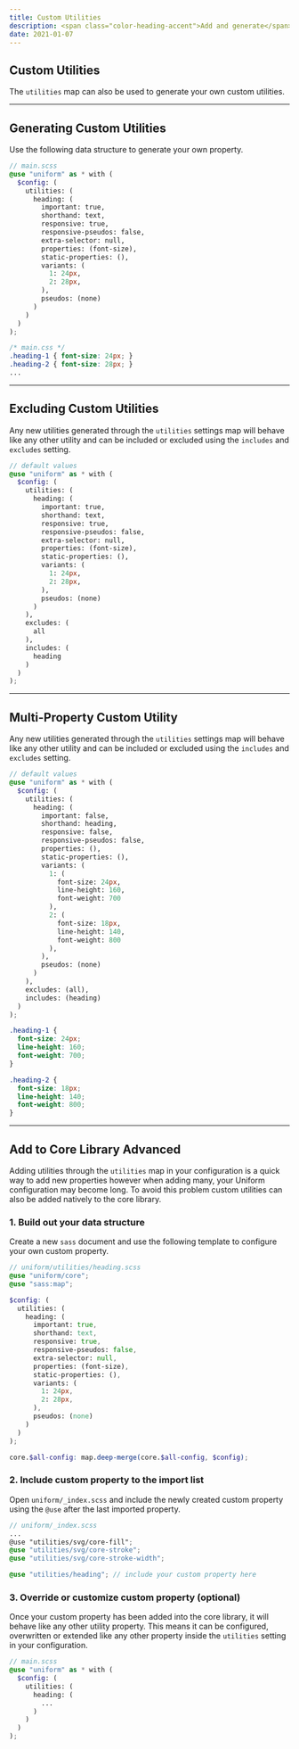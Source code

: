 ```yaml
---
title: Custom Utilities
description: <span class="color-heading-accent">Add and generate</span> your own custom utilities
date: 2021-01-07
---
```


## Custom Utilities

The `utilities` map can also be used to generate your own custom utilities.



---

## Generating Custom Utilities

Use the following data structure to generate your own property.

```scss
// main.scss
@use "uniform" as * with (
  $config: (
    utilities: (
      heading: (
        important: true,
        shorthand: text,
        responsive: true,
        responsive-pseudos: false,
        extra-selector: null,
        properties: (font-size),
        static-properties: (),
        variants: (
          1: 24px,
          2: 28px,
        ),
        pseudos: (none)
      )
    )
  )
);
```

```css
/* main.css */
.heading-1 { font-size: 24px; }
.heading-2 { font-size: 28px; }
...
```

---

## Excluding Custom Utilities

Any new utilities generated through the `utilities` settings map will behave like any other utility and can be included or excluded using the `includes` and `excludes` setting.

```scss
// default values
@use "uniform" as * with (
  $config: (
    utilities: (
      heading: (
        important: true,
        shorthand: text,
        responsive: true,
        responsive-pseudos: false,
        extra-selector: null,
        properties: (font-size),
        static-properties: (),
        variants: (
          1: 24px,
          2: 28px,
        ),
        pseudos: (none)
      )
    ),
    excludes: (
      all
    ),
    includes: (
      heading
    )
  )
);
```

---

## Multi-Property Custom Utility

Any new utilities generated through the `utilities` settings map will behave like any other utility and can be included or excluded using the `includes` and `excludes` setting.

```scss
// default values
@use "uniform" as * with (
  $config: (
    utilities: (
      heading: (
        important: false,
        shorthand: heading,
        responsive: false,
        responsive-pseudos: false,
        properties: (),
        static-properties: (),
        variants: (
          1: (
            font-size: 24px,
            line-height: 160,
            font-weight: 700
          ),
          2: (
            font-size: 18px,
            line-height: 140,
            font-weight: 800
          ),
        ),
        pseudos: (none)
      )
    ),
    excludes: (all),
    includes: (heading)
  )
);
```

```css
.heading-1 {
  font-size: 24px;
  line-height: 160;
  font-weight: 700;
}

.heading-2 {
  font-size: 18px;
  line-height: 140;
  font-weight: 800;
}
```

---

## Add to Core Library <span class="ml-6 inline-flex align-items-center px-8 h-20 font-sm bold radius-full bg-blue bg-brighten-500 color-white align-middle">Advanced</span>

Adding utilities through the `utilities` map in your configuration is a quick way to add new properties however when adding many, your Uniform configuration may become long. To avoid this problem custom utilities can also be added natively to the core library.

### 1. Build out your data structure

Create a new `sass` document and use the following template to configure your own custom property.

```scss
// uniform/utilities/heading.scss
@use "uniform/core";
@use "sass:map";

$config: (
  utilities: (
    heading: (
      important: true,
      shorthand: text,
      responsive: true,
      responsive-pseudos: false,
      extra-selector: null,
      properties: (font-size),
      static-properties: (),
      variants: (
        1: 24px,
        2: 28px,
      ),
      pseudos: (none)
    )
  )
);

core.$all-config: map.deep-merge(core.$all-config, $config);
```

### 2. Include custom property to the import list

Open `uniform/_index.scss` and include the newly created custom property using the `@use` after the last imported property.

```scss
// uniform/_index.scss
...
@use "utilities/svg/core-fill";
@use "utilities/svg/core-stroke";
@use "utilities/svg/core-stroke-width";

@use "utilities/heading"; // include your custom property here
```

### 3. Override or customize custom property (optional)

Once your custom property has been added into the core library, it will behave like any other utility property. This means it can be configured, overwritten or extended like any other property inside the `utilities` setting in your configuration.

```scss
// main.scss
@use "uniform" as * with (
  $config: (
    utilities: (
      heading: (
        ...
      )
    )
  )
);
```
